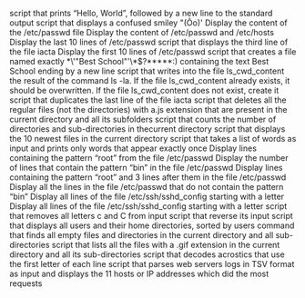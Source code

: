 script that prints “Hello, World”, followed by a new line to the standard output
script that displays a confused smiley "(Ôo)'
Display the content of the /etc/passwd file
Display the content of /etc/passwd and /etc/hosts
Display the last 10 lines of /etc/passwd
script that displays the third line of the file iacta
Display the first 10 lines of /etc/passwd
script that creates a file named exactly \*\\'"Best School"\'\\*$\?\*\*\*\*\*:) containing the text Best School ending by a new line
script that writes into the file ls_cwd_content the result of the command ls -la. If the file ls_cwd_content already exists, it should be overwritten. If the file ls_cwd_content does not exist, create it
script that duplicates the last line of the file iacta
script that deletes all the regular files (not the directories) with a.js extension that are present in the current directory and all its subfolders
script that counts the number of directories and sub-directories in thecurrent directory
script that displays the 10 newest files in the current directory
 script that takes a list of words as input and prints only words that appear exactly once
Display lines containing the pattern “root” from the file /etc/passwd
Display the number of lines that contain the pattern “bin” in the file /etc/passwd
Display lines containing the pattern “root” and 3 lines after them in the file /etc/passwd
Display all the lines in the file /etc/passwd that do not contain the pattern “bin”
Display all lines of the file /etc/ssh/sshd_config starting with a letter
Display all lines of the file /etc/ssh/sshd_config starting with a letter
script that removes all letters c and C from input
script that reverse its input
script that displays all users and their home directories, sorted by users
command that finds all empty files and directories in the current directory and all sub-directories
script that lists all the files with a .gif extension in the current directory and all its sub-directories
script that decodes acrostics that use the first letter of each line
script that parses web servers logs in TSV format as input and displays the 11 hosts or IP addresses which did the most requests
